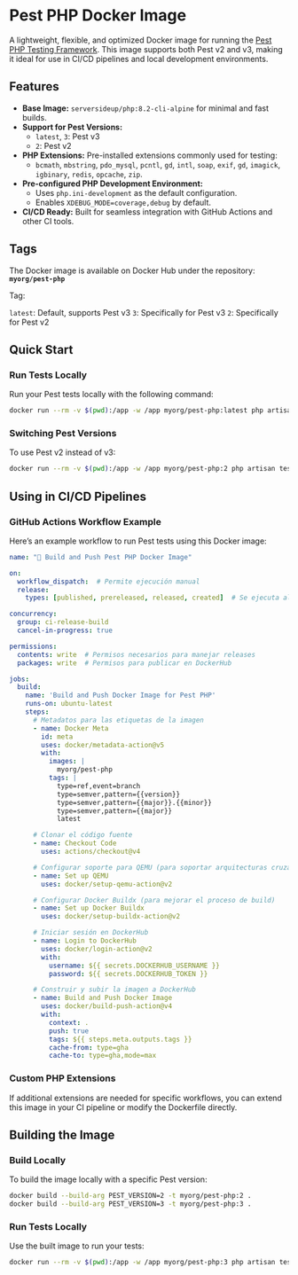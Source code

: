 # **Pest PHP Docker Image**

A lightweight, flexible, and optimized Docker image for running the [Pest PHP Testing Framework](https://pestphp.com). This image supports both Pest v2 and v3, making it ideal for use in CI/CD pipelines and local development environments.



## **Features**
- **Base Image:** `serversideup/php:8.2-cli-alpine` for minimal and fast builds.
- **Support for Pest Versions:** 
  - `latest`, `3`: Pest v3
  - `2`: Pest v2
- **PHP Extensions:** Pre-installed extensions commonly used for testing:
  - `bcmath`, `mbstring`, `pdo_mysql`, `pcntl`, `gd`, `intl`, `soap`, `exif`, `gd`, `imagick`, `igbinary`, `redis`, `opcache`, `zip`.
- **Pre-configured PHP Development Environment:**
  - Uses `php.ini-development` as the default configuration.
  - Enables `XDEBUG_MODE=coverage,debug` by default.
- **CI/CD Ready:** Built for seamless integration with GitHub Actions and other CI tools.



## **Tags**
The Docker image is available on Docker Hub under the repository: **`myorg/pest-php`**

Tag:

  `latest`: Default, supports Pest v3
  `3`: Specifically for Pest v3
  `2`: Specifically for Pest v2



## **Quick Start**

### **Run Tests Locally**
Run your Pest tests locally with the following command:

```bash
docker run --rm -v $(pwd):/app -w /app myorg/pest-php:latest php artisan test
```

### **Switching Pest Versions**
To use Pest v2 instead of v3:

```bash
docker run --rm -v $(pwd):/app -w /app myorg/pest-php:2 php artisan test
```



## **Using in CI/CD Pipelines**

### **GitHub Actions Workflow Example**

Here’s an example workflow to run Pest tests using this Docker image:

```yaml
name: "🐋 Build and Push Pest PHP Docker Image"

on:
  workflow_dispatch:  # Permite ejecución manual
  release:
    types: [published, prereleased, released, created]  # Se ejecuta al publicar una release

concurrency:
  group: ci-release-build
  cancel-in-progress: true

permissions:
  contents: write  # Permisos necesarios para manejar releases
  packages: write  # Permisos para publicar en DockerHub

jobs:
  build:
    name: 'Build and Push Docker Image for Pest PHP'
    runs-on: ubuntu-latest
    steps:
      # Metadatos para las etiquetas de la imagen
      - name: Docker Meta
        id: meta
        uses: docker/metadata-action@v5
        with:
          images: |
            myorg/pest-php
          tags: |
            type=ref,event=branch
            type=semver,pattern={{version}}
            type=semver,pattern={{major}}.{{minor}}
            type=semver,pattern={{major}}
            latest

      # Clonar el código fuente
      - name: Checkout Code
        uses: actions/checkout@v4

      # Configurar soporte para QEMU (para soportar arquitecturas cruzadas)
      - name: Set up QEMU
        uses: docker/setup-qemu-action@v2

      # Configurar Docker Buildx (para mejorar el proceso de build)
      - name: Set up Docker Buildx
        uses: docker/setup-buildx-action@v2

      # Iniciar sesión en DockerHub
      - name: Login to DockerHub
        uses: docker/login-action@v2
        with:
          username: ${{ secrets.DOCKERHUB_USERNAME }}
          password: ${{ secrets.DOCKERHUB_TOKEN }}

      # Construir y subir la imagen a DockerHub
      - name: Build and Push Docker Image
        uses: docker/build-push-action@v4
        with:
          context: .
          push: true
          tags: ${{ steps.meta.outputs.tags }}
          cache-from: type=gha
          cache-to: type=gha,mode=max
```

### **Custom PHP Extensions**
If additional extensions are needed for specific workflows, you can extend this image in your CI pipeline or modify the Dockerfile directly.



## **Building the Image**

### **Build Locally**
To build the image locally with a specific Pest version:

```bash
docker build --build-arg PEST_VERSION=2 -t myorg/pest-php:2 .
docker build --build-arg PEST_VERSION=3 -t myorg/pest-php:3 .
```

### **Run Tests Locally**
Use the built image to run your tests:

```bash
docker run --rm -v $(pwd):/app -w /app myorg/pest-php:3 php artisan test
```
